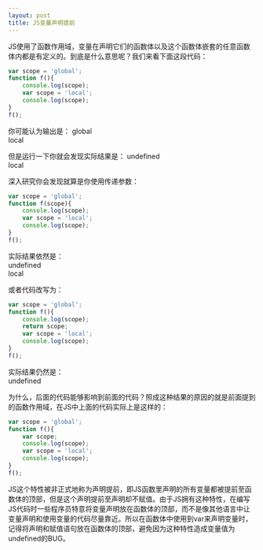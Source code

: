 ```yaml
---
layout: post
title: JS变量声明提前
---
```

JS使用了函数作用域，变量在声明它们的函数体以及这个函数体嵌套的任意函数体内都是有定义的。到底是什么意思呢？我们来看下面这段代码：

```javascript
var scope = 'global';
function f(){
	console.log(scope);
	var scope = 'local';
	console.log(scope);
}
f();
```

你可能认为输出是：
global  
local  

但是运行一下你就会发现实际结果是：
undefined  
local  

深入研究你会发现就算是你使用传递参数：

```javascript
var scope = 'global';
function f(scope){
	console.log(scope);
	var scope = 'local';
	console.log(scope);
}
f();
```

实际结果依然是：  
undefined  
local  

或者代码改写为：

```javascript
var scope = 'global';
function f(){
	console.log(scope);
    return scope;
	var scope = 'local';
	console.log(scope);
}
f();
```

实际结果仍然是：  
undefined  

为什么，后面的代码能够影响到前面的代码？照成这种结果的原因的就是前面提到的函数作用域，在JS中上面的代码实际上是这样的：

```javascript
var scope = 'global';
function f(){
    var scope;
	console.log(scope);
	var scope = 'local';
	console.log(scope);
}
f();
```

JS这个特性被非正式地称为声明提前，即JS函数里声明的所有变量都被提前至函数体的顶部，但是这个声明提前至声明却不赋值。由于JS拥有这种特性，在编写JS代码时一些程序员特意将变量声明放在函数体的顶部，而不是像其他语言中让变量声明和使用变量的代码尽量靠近。所以在函数体中使用到var来声明变量时，记得将声明和赋值语句放在函数体的顶部，避免因为这种特性造成变量值为undefined的BUG。

